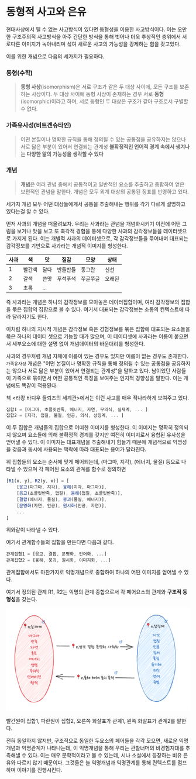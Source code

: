 
# 동형적 사고와 은유

현대사상에서 뗄 수 없는 사고방식이 있다면 동형성을 이용한 사고방식이다. 이는 오만한 구조주의적 사고방식을 아주 간단한 방식을 통해 벗어나 더욱 추상적인 층위에서 서로다른 이미지가 녹아내리며 섞여 새로운 사고의 가능성을 강제하는 힘을 갖고있다.

이를 위한 개념으로 다음의 세가지가 필요하다.

### 동형(수학)

> **동형 사상**(isomorphism)은 서로 구조가 같은 두 대상 사이에, 모든 구조를 보존하는 사상이다. 두 대상 사이에 동형 사상이 존재하는 경우 서로 **동형**(isomorphic)이라고 하며, 서로 동형인 두 대상은 구조가 같아 구조로서 구별할 수 없다.

### 가족유사성(비트겐슈타인)

> 어떤 본질이나 명확한 규칙을 통해 정의될 수 있는 공통점을 공유하지는 않으나 서로 닮은 부분이 있어서 연결되는 관계성
> **불확정적인 언어적 경계 속에서 생겨나는 다양한 앎의 가능성을 생각할 수 있다**

### 개념

> **개념**은 여러 관념 중에서 공통적이고 일반적인 요소를 추출하고 종합하여 얻은 보편적인 관념을 말한다.
> 개념은 모두 외계 대상의 공통된 징표를 반영하고 있다.

세가지 개념 모두 어떤 대상들에게서 공통을 추출해내는 행위를 각기 다르게 설명하고 있다는걸 알 수 있다.

먼저 사과의 개념을 떠올려보자. 우리는 사과라는 관념을 개념화시키기 이전에 어떤 그림을 보거나 맛을 보고 또 촉각적 경험을 통해 다양한 사과의 감각정보들을 데이터셋으로 가지게 된다. 이는 개별적 사과의 데이터셋으로, 각 감각정보들을 묶어내며 대표되는 감각정보를 기반으로 사과라는 개념적 이미지를 형성한다.

| 사과     | 색     | 맛   | 질감     | 모양     | 상태   |
| -------- | ------ | ---- | -------- | -------- | ------ |
| 1 | 빨간색 | 달다 | 반들반들 | 동그란   | 신선   |
| 2 | 갈색   | 쓴맛 | 푸석푸석 | 쭈글쭈글 | 오래된 |
| 3 | 초록   | ...  |       |          |        |

즉 사과라는 개념은 하나의 감각정보를 모아놓은 데이터집합이며, 여러 감각정보의 집합을 묶은 집합의 집합으로 볼 수 있다. 여기서 대표되는 감각정보는 소통의 컨텍스트에 따라 달라지기도 한다.

이처럼 하나의 지시적 개념은 감각정보 혹은 경험정보를 묶은 집합에 대표되는 요소들을 묶은 하나의 데이터 셋으로 기능할 때가 많으며, 이 데이터셋에 사과라는 이름이 붙으면서 세부요소에 대한 설명 없이 개념데이터의 바운더리를 형성한다. 

사과의 경우처럼 개념 자체에 이름이 있는 경우도 있지만 이름이 없는 경우도 존재한다. `가족유사성` 개념은 "어떤 본질이나 명확한 규칙을 통해 정의될 수 있는 공통점을 공유하지는 않으나 서로 닮은 부분이 있어서 연결되는 관계성"을 말하고 있다. 남이었던 사람들이 가족으로 묶이면서 어떤 공통적인 특징을 보여주는 인지적 경향성을 말한다. 이는 개념에도 똑같이 적용된다.

책 <라캉 바디우 들뢰즈의 세계관>에서는 이런 사고를 매우 적나라하게 보여주고 있다.

```ts
집합1 = [마그마, 초콜릿반죽, 에너지, 자연, 무의식, 실재계, ... ]
집합2 = [지각, 껍질, 물질, 인공, 의식, 상징계, ... ]
```

이 두 집합은 개념들의 집합으로 어떠한 이미지를 형성한다. 이 이미지는 명확히 정의되지 않으며 요소들에 의해 불확정적 경계를 갖지만 여전히 이미지로서 융합된 유사성을 얻어낼 수 있다. 이 이미지는 대표개념을 추출해내기 힘들기 때문에 개념적으로 익명성을 갖음과 동시에 사용되는 맥락에 따라 대표되는 용어가 달라진다. 

위 집합들의 요소는 순서에 맞게 페어되는데, (마그마, 지각), (에너지, 물질) 등으로 나타낼 수 있으며 각 페어된 요소의 관계를 함수로 정의하면

```ts
[R1(x, y), R2(y, x)] = [
	[응고(마그마, 지각), 융해(지각, 마그마)],
	[응고(초콜릿반죽, 껍질), 융해(껍질, 초콜릿반죽)],
	[결합(에너지, 물질), 붕괴(물질, 에너지)],
	[문명화(자연, 인공), 원시화(인공, 자연)],
	...
]
```

위와같이 나타낼 수 있다.

여기서 관계함수들의 집합을 만든다면 다음과 같다.

```ts
관계집합1 = [응고, 결합, 문명화, 언어화, ...]
관계집합2 = [융해, 붕괴, 원시화, 이미지화, ...]
```

관계집합에서도 마찬가지로 익명개념으로 종합하여 하나의 어떤 이미지를 얻어낼 수 있다.

여기서 정의된 관계 R1, R2는 익명의 관계 종합으로서 각 페어요소의 관계와 **구조적 동형성**을 갖는다.

![구조적동형성](구조적동형성.png)


빨간원이 집합1, 파란원이 집합2, 오른쪽 화살표가 관계1, 왼쪽 화살표가 관계2를 말한다.

전혀 동일하지 않지만, 구조적으로 동일한 두요소의 페어들을 각각 모으면, 새로운 익명개념과 익명관계가 나타나는데, 이 익명개념을 통해 우리는 관찰너머의 비경험지대를 추측해낼 수 있다. 이는 매우 문학적이라고 볼 수 있는데, 시나 소설에서 등장하는 비유 은유와 다르지 않기 때문이다. 그것들은 늘 익명개념과 익명관계를 통해 컨텍스트를 점프하며 이야기를 진행시킨다.
